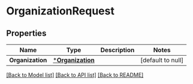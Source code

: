 # OrganizationRequest

## Properties
Name | Type | Description | Notes
------------ | ------------- | ------------- | -------------
**Organization** | [***Organization**](Organization.md) |  | [default to null]

[[Back to Model list]](../README.md#documentation-for-models) [[Back to API list]](../README.md#documentation-for-api-endpoints) [[Back to README]](../README.md)

